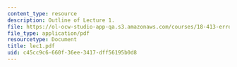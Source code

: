 ```yaml
---
content_type: resource
description: Outline of Lecture 1.
file: https://ol-ocw-studio-app-qa.s3.amazonaws.com/courses/18-413-error-correcting-codes-laboratory-spring-2004/c45cc9c6660f36ee3417dff56195b0d8_lec1.pdf
file_type: application/pdf
resourcetype: Document
title: lec1.pdf
uid: c45cc9c6-660f-36ee-3417-dff56195b0d8
---
```

